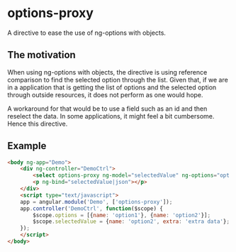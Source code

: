 options-proxy
=============

A directive to ease the use of ng-options with objects.

The motivation
--------------

When using ng-options with objects, the directive is using reference comparison
to find the selected option through the list. Given that, if we are in a
application that is getting the list of options and the selected option through
outside resources, it does not perform as one would hope.

A workaround for that would be to use a field such as an id and then reselect
the data. In some applications, it might feel a bit cumbersome. Hence this
directive.

Example
-------

```html
<body ng-app="Demo">
    <div ng-controller="DemoCtrl">
        <select options-proxy ng-model="selectedValue" ng-options="opt.name for opt in options"></select>
        <p ng-bind="selectedValue|json"></p>
    </div>
    <script type="text/javascript">
    app = angular.module('Demo', ['options-proxy']);
    app.controller('DemoCtrl', function($scope) {
        $scope.options = [{name: 'option1'}, {name: 'option2'}];
        $scope.selectedValue = {name: 'option2', extra: 'extra data'};
    });
    </script>
</body>
```
